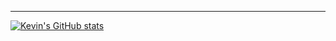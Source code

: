 
---

[![Kevin's GitHub stats](https://github-readme-stats.vercel.app/api?username=k-minutti)](https://github.com/k-minutti/github-readme-stats)
